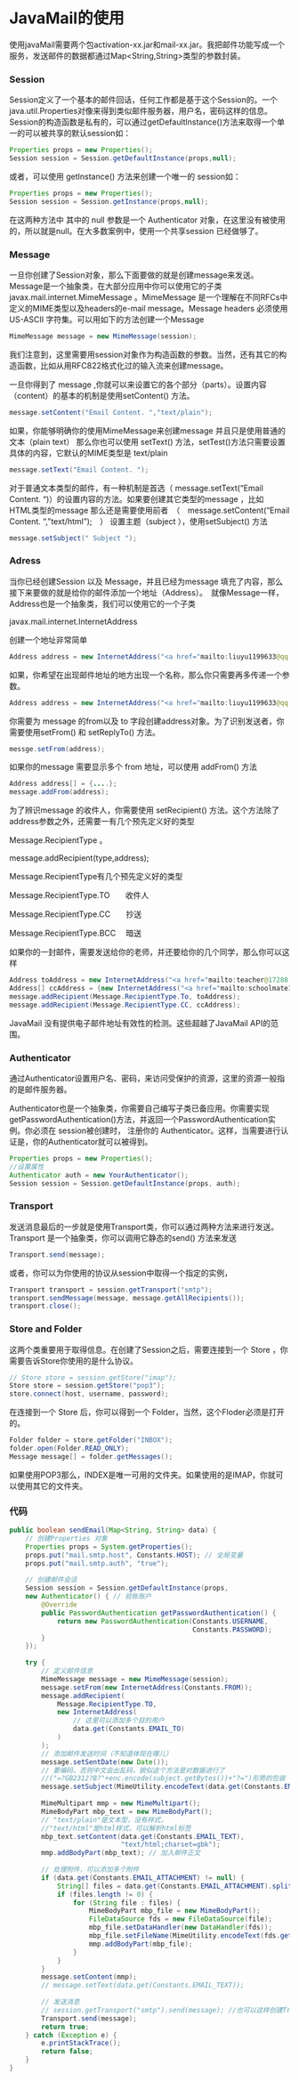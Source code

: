 # JavaMail的使用

使用javaMail需要两个包activation-xx.jar和mail-xx.jar。我把邮件功能写成一个服务，发送邮件的数据都通过Map<String,String>类型的参数封装。

### Session

Session定义了一个基本的邮件回话，任何工作都是基于这个Session的。一个java.util.Properties对像来得到类似邮件服务器，用户名，密码这样的信息。Session的构造函数是私有的，可以通过getDefaultlnstance()方法来取得一个单一的可以被共享的默认session如：

```java
Properties props = new Properties();
Session session = Session.getDefaultInstance(props,null);
```

或者，可以使用 getInstance() 方法来创建一个唯一的 session如：

```java
Properties props = new Properties();
Session session = Session.getInstance(props,null);
```

在这两种方法中 其中的 null 参数是一个 Authenticator 对象，在这里没有被使用的，所以就是null。在大多数案例中，使用一个共享session 已经做够了。

### Message

一旦你创建了Session对象，那么下面要做的就是创建message来发送。Message是一个抽象类，在大部分应用中你可以使用它的子类javax.mail.internet.MimeMessage
。MimeMessage 是一个理解在不同RFCs中定义的MIME类型以及headers的e-mail message。Message 
headers 必须使用 US-ASCII 字符集。可以用如下的方法创建一个Message

```java
MimeMessage message = new MimeMessage(session);
```

我们注意到，这里需要用session对象作为构造函数的参数。当然，还有其它的构造函数，比如从用RFC822格式化过的输入流来创建message。

一旦你得到了 message ,你就可以来设置它的各个部分（parts）。设置内容（content）的基本的机制是使用setContent() 方法。

```java
message.setContent("Email Content. ","text/plain");
```

如果，你能够明确你的使用MimeMessage来创建message 并且只是使用普通的文本（plain text） 那么你也可以使用 setText() 方法，setTest()方法只需要设置具体的内容，它默认的MIME类型是 text/plain

```java
message.setText("Email Content. ");
```

对于普通文本类型的邮件，有一种机制是首选（ message.setText(“Email Content.  “)）的设置内容的方法。如果要创建其它类型的message ，比如　HTML类型的message    那么还是需要使用前者　（　message.setContent(“Email Content. “,”text/html”);　） 设置主题（subject ），使用setSubject() 方法

```java
message.setSubject(" Subject ");
```

### Adress

当你已经创建Session 以及 Message，并且已经为message 填充了内容，那么接下来要做的就是给你的邮件添加一个地址（Address）。　就像Message一样，Address也是一个抽象类，我们可以使用它的一个子类

javax.mail.internet.InternetAddress

创建一个地址非常简单

```java
Address address = new InternetAddress("<a href="mailto:liuyu1199633@qq.com">liuyu1199633@qq.com</a>");
```

如果，你希望在出现邮件地址的地方出现一个名称，那么你只需要再多传递一个参数。

```java
Address address = new InternetAddress("<a href="mailto:liuyu1199633@qq.com&quot;,&quot;Steve">liuyu1199633@qq.com","Steve</a>");
```

你需要为 message 的from以及 to 字段创建address对象。为了识别发送者，你需要使用setFrom() 和 setReplyTo() 方法。

```java
messge.setFrom(address);
```

如果你的message 需要显示多个 from 地址，可以使用 addFrom() 方法

```java
Address address[] = {....};
message.addFrom(address);
```

为了辨识message 的收件人，你需要使用 setRecipient() 方法。这个方法除了address参数之外，还需要一有几个预先定义好的类型

Message.RecipientType 。 

message.addRecipient(type,address);

Message.RecipientType有几个预先定义好的类型 

Message.RecipientType.TO　　收件人 

Message.RecipientType.CC　　抄送 

Message.RecipientType.BCC　 暗送

如果你的一封邮件，需要发送给你的老师，并还要给你的几个同学，那么你可以这样

```java
Address toAddress = new InternetAddress("<a href="mailto:teacher@17288.com">teacher@17288.com</a>");
Address[] ccAddress = {new InternetAddress("<a href="mailto:schoolmate1@17288.com&quot;),new">schoolmate1@17288.com"),new</a> InternetAddress("<a href="mailto:schoolmate2@17288.com">schoolmate2@17288.com</a>")};
message.addRecipient(Message.RecipientType.To, toAddress);
message.addRecipient(Message.RecipientType.CC, ccAddress);
```

JavaMail 没有提供电子邮件地址有效性的检测。这些超越了JavaMail API的范围。

### Authenticator

通过Authenticator设置用户名、密码，来访问受保护的资源，这里的资源一般指的是邮件服务器。

Authenticator也是一个抽象类，你需要自己编写子类已备应用。你需要实现getPasswordAuthentication()方法，并返回一个PasswordAuthentication实例。你必须在  session被创建时， 注册你的 Authenticator。这样，当需要进行认证是，你的Authenticator就可以被得到。

```java
Properties props = new Properties();
//设置属性
Authenticator auth = new YourAuthenticator();
Session session = Session.getDefaultInstance(props, auth);
```

### Transport

发送消息最后的一步就是使用Transport类，你可以通过两种方法来进行发送。 Transport 是一个抽象类，你可以调用它静态的send() 方法来发送

```java
Transport.send(message);
```

或者，你可以为你使用的协议从session中取得一个指定的实例，

```java
Transport transport = session.getTransport("smtp");
transport.sendMessage(message, message.getAllRecipients());
transport.close();
```

### Store and Folder

这两个类重要用于取得信息。在创建了Session之后，需要连接到一个 Store ，你需要告诉Store你使用的是什么协议。

```java
// Store store = session.getStore("imap");
Store store = session.getStore("pop3");
store.connect(host, username, password);
```

在连接到一个 Store 后，你可以得到一个 Folder，当然，这个Floder必须是打开的。

```java
Folder folder = store.getFolder("INBOX");
folder.open(Folder.READ_ONLY);
Message message[] = folder.getMessages();
```

如果使用POP3那么，INDEX是唯一可用的文件夹。如果使用的是IMAP，你就可以使用其它的文件夹。

### 代码

```java
public boolean sendEmail(Map<String, String> data) {
    // 创建Properties 对象
    Properties props = System.getProperties();
    props.put("mail.smtp.host", Constants.HOST); // 全局变量
    props.put("mail.smtp.auth", "true");
 
    // 创建邮件会话
    Session session = Session.getDefaultInstance(props,
    new Authenticator() { // 验账账户
        @Override
        public PasswordAuthentication getPasswordAuthentication() {
            return new PasswordAuthentication(Constants.USERNAME,
                                              Constants.PASSWORD);
        }
    });
 
    try {
        // 定义邮件信息
        MimeMessage message = new MimeMessage(session);
        message.setFrom(new InternetAddress(Constants.FROM));
        message.addRecipient(
            Message.RecipientType.TO,
            new InternetAddress(
                // 这里可以添加多个目的用户
                data.get(Constants.EMAIL_TO)
            )
        );
        // 添加邮件发送时间（不知道体现在哪儿）
        message.setSentDate(new Date());
        // 要编码，否则中文会出乱码，貌似这个方法是对数据进行了
        //("=?GB2312?B?"+enc.encode(subject.getBytes())+"?=")形势的包装
        message.setSubject(MimeUtility.encodeText(data.get(Constants.EMAIL_SUBJECT), "gbk", "B"));
 
        MimeMultipart mmp = new MimeMultipart();
        MimeBodyPart mbp_text = new MimeBodyPart();
        // "text/plain"是文本型，没有样式，
        //"text/html"是html样式，可以解析html标签
        mbp_text.setContent(data.get(Constants.EMAIL_TEXT),
                            "text/html;charset=gbk");
        mmp.addBodyPart(mbp_text); // 加入邮件正文
 
        // 处理附件，可以添加多个附件
        if (data.get(Constants.EMAIL_ATTACHMENT) != null) {
            String[] files = data.get(Constants.EMAIL_ATTACHMENT).split(",");
            if (files.length != 0) {
                for (String file : files) {
                    MimeBodyPart mbp_file = new MimeBodyPart();
                    FileDataSource fds = new FileDataSource(file);
                    mbp_file.setDataHandler(new DataHandler(fds));
                    mbp_file.setFileName(MimeUtility.encodeText(fds.getName(), "gbk", "B"));
                    mmp.addBodyPart(mbp_file);
                }
            }
        }
        message.setContent(mmp);
        // message.setText(data.get(Constants.EMAIL_TEXT));
 
        // 发送消息
        // session.getTransport("smtp").send(message); //也可以这样创建Transport对象
        Transport.send(message);
        return true;
    } catch (Exception e) {
        e.printStackTrace();
        return false;
    }
}
```

